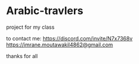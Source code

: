 # Arabic-travlers
project for my class




to contact me:
https://discord.com/invite/N7x7368v
https://imrane.moutawakil4862@gmail.com

thanks for all
